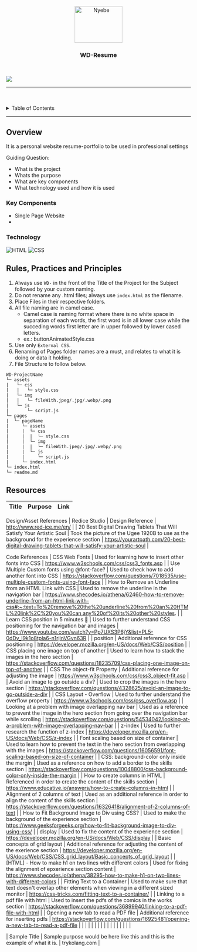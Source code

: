 <a name="readme-top">

<br/>

<br />
<div align="center">
  <a href="https://github.com/zyx-0314/">
  <!-- TODO: If you want to add logo or banner you can add it here -->
    <img src="./assets/img/nyebe_white.png" alt="Nyebe" width="130" height="100">
  </a>
<!-- TODO: Change Title to the name of the title of your Project -->
  <h3 align="center">WD-Resume</h3>
</div>

<br />

<!-- TODO: Change the zyx-0314 into your github username  -->
<!-- TODO: Change the WD-Template-Project into the same name of your folder -->
![](https://visit-counter.vercel.app/counter.png?page=AVCabatit/WD-Resume)

---

<br />
<br />

<!-- TODO: If you want to add more layers for your readme -->
<details>
  <summary>Table of Contents</summary>
  <ol>
    <li>
      <a href="#overview">Overview</a>
      <ol>
        <li>
          <a href="#key-components">Key Components</a>
        </li>
        <li>
          <a href="#technology">Technology</a>
        </li>
      </ol>
    </li>
    <li>
      <a href="#rule,-practices-and-principles">Rules, Practices and Principles</a>
    </li>
    <li>
      <a href="#resources">Resources</a>
    </li>
  </ol>
</details>

---

## Overview

<!-- TODO: To be changed -->
<!-- The following are just sample -->
It is a personal website resume-portfolio to be used in professional settings

Guiding Question:
- What is the project
- Whats the purpose
- What are key components
- What technology used and how it is used

### Key Components
<!-- TODO: List of Key Components -->
<!-- The following are just sample -->
- Single Page Website
-

### Technology
<!-- TODO: List of Technology Used -->
![HTML](https://img.shields.io/badge/HTML-E34F26?style=for-the-badge&logo=html5&logoColor=white)
![CSS](https://img.shields.io/badge/CSS-1572B6?style=for-the-badge&logo=css3&logoColor=white)

## Rules, Practices and Principles
1. Always use `WD-` in the front of the Title of the Project for the Subject followed by your custom naming.
2. Do not rename any .html files; always use `index.html` as the filename.
3. Place Files in their respective folders.
4. All file naming are in camel case.
   - Camel case is naming format where there is no white space in separation of each words, the first word is in all lower case while the succeding words first letter are in upper followed by lower cased letters.
   - ex.: buttonAnimatedStyle.css
5. Use only `External CSS`.
6. Renaming of Pages folder names are a must, and relates to what it is doing or data it holding.
7. File Structure to follow below.

```
WD-ProjectName
└─ assets
|   └─ css
|   |   └─ style.css
|   └─ img
|   |   └─ fileWith.jpeg/.jpg/.webp/.png
|   └─ js
|       └─ script.js
└─ pages
|  └─ pageName
|     └─ assets
|     |  └─ css
|     |  |  └─ style.css
|     |  └─ img
|     |  |  └─ fileWith.jpeg/.jpg/.webp/.png
|     |  └─ js
|     |     └─ script.js
|     └─ index.html
└─ index.html
└─ readme.md
```

## Resources

<!-- TODO: Add References -->
| Title | Purpose | Link |
|-|-|-|
Design/Asset References
| Redice Studio | Design Reference | http://www.red-ice.me/en/ |
| 20 Best Digital Drawing Tablets That Will Satisfy Your Artistic Soul | Took the picture of the Ugee 1920B to use as the background for the experience section | https://yourartpath.com/20-best-digital-drawing-tablets-that-will-satisfy-your-artistic-soul |

Code References
| CSS Web Fonts | Used for learning how to insert other fonts into CSS | https://www.w3schools.com/css/css3_fonts.asp |
| Use Multiple Custom fonts using @font-face? | Used to check how to add another font into CSS | https://stackoverflow.com/questions/7018535/use-multiple-custom-fonts-using-font-face |
| How to Remove an Underline from an HTML Link with CSS | Used to remove the underline in the navigation bar | https://www.shecodes.io/athena/62460-how-to-remove-underline-from-an-html-link-with-css#:~:text=To%20remove%20the%20underline%20from%20an%20HTML%20link%2C%20you%20can,any%20of%20its%20other%20styles. |
| Learn CSS position in 5 minutes 🎯 | Used to further understand CSS positioning for the navigation bar and images | https://www.youtube.com/watch?v=Pp7UXS3P6jY&list=PL5-0dDv_I9k1o8tpla6-n1rjinVGvn63R |
|  position | Additional reference for CSS positioning | https://developer.mozilla.org/en-US/docs/Web/CSS/position |
| CSS placing one image on top of another | Used to learn how to stack the images in the hero section | https://stackoverflow.com/questions/18235709/css-placing-one-image-on-top-of-another |
| CSS The object-fit Property | Additional reference for adjusting the image | https://www.w3schools.com/css/css3_object-fit.asp |
| Avoid an image to go outside a div? | Used to crop the images in the hero section | https://stackoverflow.com/questions/4328625/avoid-an-image-to-go-outside-a-div |
| CSS Layout - Overflow | Used to further understand the overflow property | https://www.w3schools.com/css/css_overflow.asp |
| Looking at a problem with image overlapping nav bar | Used as a reference to prevent the image in the hero section from going over the navigation bar while scrolling | https://stackoverflow.com/questions/54534042/looking-at-a-problem-with-image-overlapping-nav-bar |
| z-index | Used to further research the function of z-index | https://developer.mozilla.org/en-US/docs/Web/CSS/z-index |
| Font scaling based on size of container | Used to learn how to prevent the text in the hero section from overlapping with the images | https://stackoverflow.com/questions/16056591/font-scaling-based-on-size-of-container |
| CSS: background-color only inside the margin | Used as a reference on how to add a border to the skills section | https://stackoverflow.com/questions/10048800/css-background-color-only-inside-the-margin |
| How to create columns in HTML | Referenced in order to create the content of the skills section | https://www.educative.io/answers/how-to-create-columns-in-html |
| Alignment of 2 columns of text | Used as an additional reference in order to align the content of the skills section | https://stackoverflow.com/questions/16326418/alignment-of-2-columns-of-text |
| How to Fit Background Image to Div using CSS? | Used to make the background of the experience section | https://www.geeksforgeeks.org/how-to-fit-background-image-to-div-using-css/ |
| display | Used to fix the content of the experience section | https://developer.mozilla.org/en-US/docs/Web/CSS/display |
| Basic concepts of grid layout | Additional reference for adjusting the content of the exerience section | https://developer.mozilla.org/en-US/docs/Web/CSS/CSS_grid_layout/Basic_concepts_of_grid_layout |
| [HTML] - How to make h1 on two lines with different colors | Used for fixing the alignment of epxerience section content | https://www.shecodes.io/athena/38295-how-to-make-h1-on-two-lines-with-different-colors |
| Fitting Text to a Container | Used to make sure that text doesn't overlap other elements when viewing in a different sized monitor | https://css-tricks.com/fitting-text-to-a-container/ |
| Linking to a pdf file with html | Used to insert the pdfs of the comics in the works section | https://stackoverflow.com/questions/36899940/linking-to-a-pdf-file-with-html |
| Opening a new tab to read a PDF file | Additional reference for inserting pdfs | https://stackoverflow.com/questions/16925481/opening-a-new-tab-to-read-a-pdf-file |
|  |  |  |
|  |  |  |
|  |  |  |
|  |  |  |

| Sample Title | Sample purpose would be here like this and this is the example of what it is. | trykolang.com |
